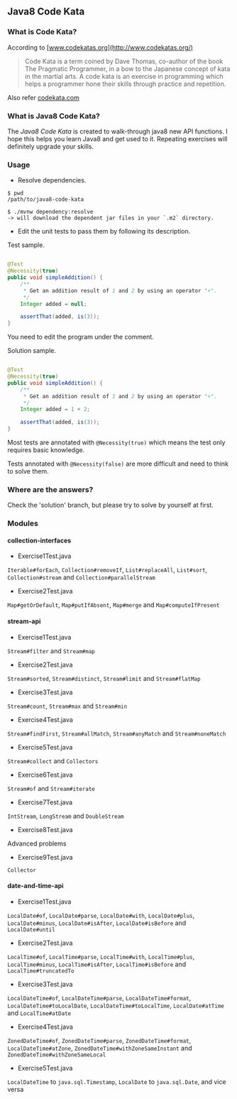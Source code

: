 ## Java8 Code Kata

### What is Code Kata?

According to [www.codekatas.org](http://www.codekatas.org/)
> Code Kata is a term coined by Dave Thomas, co-author of the book The Pragmatic Programmer, in a bow to the Japanese concept of kata in the martial arts. A code kata is an exercise in programming which helps a programmer hone their skills through practice and repetition.


Also refer [codekata.com](http://codekata.com/)

### What is Java8 Code Kata?

The _Java8 Code Kata_ is created to walk-through java8 new API functions. I hope this helps you learn Java8 and get used to it. Repeating exercises will definitely upgrade your skills.

### Usage
* Resolve dependencies.

```
$ pwd
/path/to/java8-code-kata

$ ./mvnw dependency:resolve
-> will download the dependent jar files in your `.m2` directory.
```

* Edit the unit tests to pass them by following its description.

Test sample.

```java

@Test
@Necessity(true)
public void simpleAddition() {
    /**
     * Get an addition result of 1 and 2 by using an operator "+".
     */
    Integer added = null;

    assertThat(added, is(3));
}

```

You need to edit the program under the comment.

Solution sample.

```java

@Test
@Necessity(true)
public void simpleAddition() {
    /**
     * Get an addition result of 1 and 2 by using an operator "+".
     */
    Integer added = 1 + 2;

    assertThat(added, is(3));
}

```

Most tests are annotated with `@Necessity(true)` which means the test only requires basic knowledge.

Tests annotated with `@Necessity(false)` are more difficult and need to think to solve them.

### Where are the answers?

Check the 'solution' branch, but please try to solve by yourself at first.

### Modules

#### collection-interfaces

+ Exercise1Test.java

`Iterable#forEach`, `Collection#removeIf`, `List#replaceAll`, `List#sort`, `Collection#stream` and `Collection#parallelStream`

+ Exercise2Test.java

`Map#getOrDefault`, `Map#putIfAbsent`, `Map#merge` and `Map#computeIfPresent`

#### stream-api

+ Exercise1Test.java

`Stream#filter` and `Stream#map`

+ Exercise2Test.java

`Stream#sorted`, `Stream#distinct`, `Stream#limit` and `Stream#flatMap`

+ Exercise3Test.java

`Stream#count`, `Stream#max` and `Stream#min`

+ Exercise4Test.java

`Stream#findFirst`, `Stream#allMatch`, `Stream#anyMatch` and `Stream#noneMatch`

+ Exercise5Test.java

`Stream#collect` and `Collectors`

+ Exercise6Test.java

`Stream#of` and `Stream#iterate`

+ Exercise7Test.java

`IntStream`, `LongStream` and `DoubleStream`

+ Exercise8Test.java

Advanced problems

+ Exercise9Test.java

`Collector`

#### date-and-time-api

+ Exercise1Test.java

`LocalDate#of`, `LocalDate#parse`, `LocalDate#with`, `LocalDate#plus`, `LocalDate#minus`, `LocalDate#isAfter`, `LocalDate#isBefore` and `LocalDate#until`

+ Exercise2Test.java

`LocalTime#of`, `LocalTime#parse`, `LocalTime#with`, `LocalTime#plus`, `LocalTime#minus`, `LocalTime#isAfter`, `LocalTime#isBefore` and `LocalTime#truncatedTo`

+ Exercise3Test.java

`LocalDateTime#of`, `LocalDateTime#parse`, `LocalDateTime#format`, `LocalDateTime#toLocalDate`, `LocalDateTime#toLocalTime`, `LocalDate#atTime` and `LocalTime#atDate`

+ Exercise4Test.java

`ZonedDateTime#of`, `ZonedDateTime#parse`, `ZonedDateTime#format`, `LocalDateTime#atZone`, `ZonedDateTime#withZoneSameInstant` and `ZonedDateTime#withZoneSameLocal`

+ Exercise5Test.java

`LocalDateTime` to `java.sql.Timestamp`, `LocalDate` to `java.sql.Date`,  and vice versa
